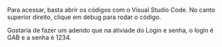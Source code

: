 Para acessar, basta abrir os códigos com o Visual Studio Code. No canto superior direito, clique em debug para rodar o código.

Gostaria de fazer um adendo que na ativiade do Login e senha, o login é GAB e a senha é 1234.